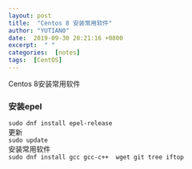 ```yaml
---
layout: post                      
title:  "Centos 8 安装常用软件"
author: "YUTIAN0"           
date:  2019-09-30 20:21:16 +0800
excerpt:  " "  
categories:  [notes]                
tags:  [CentOS]
---            
```

Centos 8安装常用软件
### 安装epel  
`sudo dnf install epel-release`  
 更新  
`sudo update`  
 安装常用软件  
`sudo dnf install gcc gcc-c++  wget git tree iftop`
